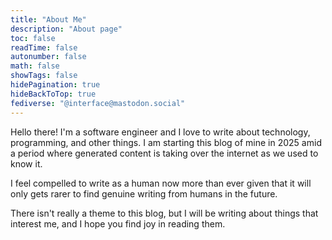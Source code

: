 ```yaml
---
title: "About Me"
description: "About page"
toc: false
readTime: false
autonumber: false
math: false
showTags: false
hidePagination: true
hideBackToTop: true
fediverse: "@interface@mastodon.social"
---
```


Hello there! I'm a software engineer and I love to write about technology, programming, and other things.
I am starting this blog of mine in 2025 amid a period where generated content is taking over the internet as we used to know it.

I feel compelled to write as a human now more than ever given that it will only gets rarer to find genuine writing from humans in the future.

There isn't really a theme to this blog, but I will be writing about things that interest me, and I hope you find joy in reading them.
